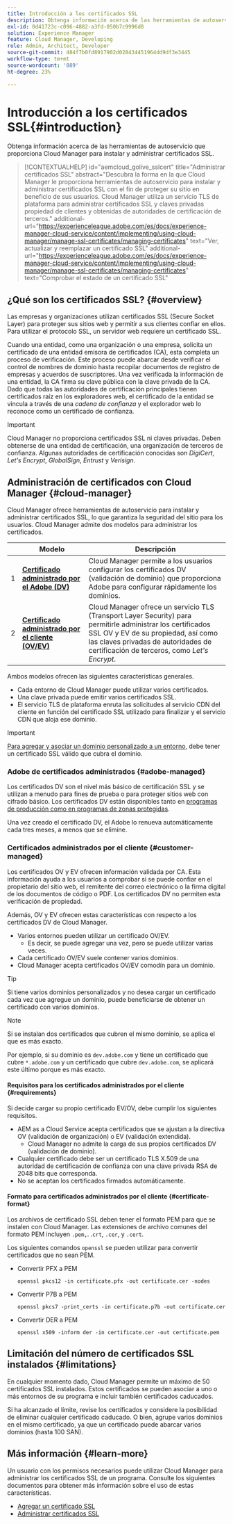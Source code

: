 ```yaml
---
title: Introducción a los certificados SSL
description: Obtenga información acerca de las herramientas de autoservicio que proporciona Cloud Manager para instalar y administrar certificados SSL.
exl-id: 0d41723c-c096-4882-a3fd-050b7c9996d8
solution: Experience Manager
feature: Cloud Manager, Developing
role: Admin, Architect, Developer
source-git-commit: 484f7b0fd8917902d028434451964dd9df3e3445
workflow-type: tm+mt
source-wordcount: '889'
ht-degree: 23%

---
```



# Introducción a los certificados SSL{#introduction}

Obtenga información acerca de las herramientas de autoservicio que proporciona Cloud Manager para instalar y administrar certificados SSL.

>[!CONTEXTUALHELP]
>id="aemcloud_golive_sslcert"
>title="Administrar certificados SSL"
>abstract="Descubra la forma en la que Cloud Manager le proporciona herramientas de autoservicio para instalar y administrar certificados SSL con el fin de proteger su sitio en beneficio de sus usuarios. Cloud Manager utiliza un servicio TLS de plataforma para administrar certificados SSL y claves privadas propiedad de clientes y obtenidas de autoridades de certificación de terceros."
>additional-url="https://experienceleague.adobe.com/es/docs/experience-manager-cloud-service/content/implementing/using-cloud-manager/manage-ssl-certificates/managing-certificates" text="Ver, actualizar y reemplazar un certificado SSL"
>additional-url="https://experienceleague.adobe.com/es/docs/experience-manager-cloud-service/content/implementing/using-cloud-manager/manage-ssl-certificates/managing-certificates" text="Comprobar el estado de un certificado SSL"

## ¿Qué son los certificados SSL? {#overview}

Las empresas y organizaciones utilizan certificados SSL (Secure Socket Layer) para proteger sus sitios web y permitir a sus clientes confiar en ellos. Para utilizar el protocolo SSL, un servidor web requiere un certificado SSL.

Cuando una entidad, como una organización o una empresa, solicita un certificado de una entidad emisora de certificados (CA), esta completa un proceso de verificación. Este proceso puede abarcar desde verificar el control de nombres de dominio hasta recopilar documentos de registro de empresas y acuerdos de suscriptores. Una vez verificada la información de una entidad, la CA firma su clave pública con la clave privada de la CA. Dado que todas las autoridades de certificación principales tienen certificados raíz en los exploradores web, el certificado de la entidad se vincula a través de una *cadena de confianza* y el explorador web lo reconoce como un certificado de confianza.

>[!IMPORTANT]
>
>Cloud Manager no proporciona certificados SSL ni claves privadas. Deben obtenerse de una entidad de certificación, una organización de terceros de confianza. Algunas autoridades de certificación conocidas son *DigiCert*, *Let&#39;s Encrypt*, *GlobalSign*, *Entrust* y *Verisign*.

## Administración de certificados con Cloud Manager {#cloud-manager}

Cloud Manager ofrece herramientas de autoservicio para instalar y administrar certificados SSL, lo que garantiza la seguridad del sitio para los usuarios. Cloud Manager admite dos modelos para administrar los certificados.

| | Modelo | Descripción |
| --- | --- | --- |
| 1 | **[Certificado administrado por el Adobe (DV)](#adobe-managed)** | Cloud Manager permite a los usuarios configurar los certificados DV (validación de dominio) que proporciona Adobe para configurar rápidamente los dominios. |
| 2 | **[Certificado administrado por el cliente (OV/EV)](#customer-managed)** | Cloud Manager ofrece un servicio TLS (Transport Layer Security) para permitirle administrar los certificados SSL OV y EV de su propiedad, así como las claves privadas de autoridades de certificación de terceros, como *Let&#39;s Encrypt*. |

Ambos modelos ofrecen las siguientes características generales.

* Cada entorno de Cloud Manager puede utilizar varios certificados.
* Una clave privada puede emitir varios certificados SSL.
* El servicio TLS de plataforma enruta las solicitudes al servicio CDN del cliente en función del certificado SSL utilizado para finalizar y el servicio CDN que aloja ese dominio.

>[!IMPORTANT]
>
>[Para agregar y asociar un dominio personalizado a un entorno,](/help/implementing/cloud-manager/custom-domain-names/introduction.md) debe tener un certificado SSL válido que cubra el dominio.

### Adobe de certificados administrados {#adobe-managed}

Los certificados DV son el nivel más básico de certificación SSL y se utilizan a menudo para fines de prueba o para proteger sitios web con cifrado básico. Los certificados DV están disponibles tanto en [programas de producción como en programas de zonas protegidas](/help/implementing/cloud-manager/getting-access-to-aem-in-cloud/program-types.md).

Una vez creado el certificado DV, el Adobe lo renueva automáticamente cada tres meses, a menos que se elimine.

### Certificados administrados por el cliente {#customer-managed}

Los certificados OV y EV ofrecen información validada por CA. Esta información ayuda a los usuarios a comprobar si se puede confiar en el propietario del sitio web, el remitente del correo electrónico o la firma digital de los documentos de código o PDF. Los certificados DV no permiten esta verificación de propiedad.

Además, OV y EV ofrecen estas características con respecto a los certificados DV de Cloud Manager.

* Varios entornos pueden utilizar un certificado OV/EV.
   * Es decir, se puede agregar una vez, pero se puede utilizar varias veces.
* Cada certificado OV/EV suele contener varios dominios.
* Cloud Manager acepta certificados OV/EV comodín para un dominio.

>[!TIP]
>
>Si tiene varios dominios personalizados y no desea cargar un certificado cada vez que agregue un dominio, puede beneficiarse de obtener un certificado con varios dominios.

>[!NOTE]
>
>Si se instalan dos certificados que cubren el mismo dominio, se aplica el que es más exacto.
>
>Por ejemplo, si su dominio es `dev.adobe.com` y tiene un certificado que cubre `*.adobe.com` y un certificado que cubre `dev.adobe.com`, se aplicará este último porque es más exacto.

#### Requisitos para los certificados administrados por el cliente {#requirements}

Si decide cargar su propio certificado EV/OV, debe cumplir los siguientes requisitos.

* AEM as a Cloud Service acepta certificados que se ajustan a la directiva OV (validación de organización) o EV (validación extendida).
   * Cloud Manager no admite la carga de sus propios certificados DV (validación de dominio).
* Cualquier certificado debe ser un certificado TLS X.509 de una autoridad de certificación de confianza con una clave privada RSA de 2048 bits que corresponda.
* No se aceptan los certificados firmados automáticamente.

#### Formato para certificados administrados por el cliente {#certificate-format}

Los archivos de certificado SSL deben tener el formato PEM para que se instalen con Cloud Manager. Las extensiones de archivo comunes del formato PEM incluyen `.pem,`. .`crt`, `.cer`, y `.cert`.

Los siguientes comandos `openssl` se pueden utilizar para convertir certificados que no sean PEM.

* Convertir PFX a PEM

  ```shell
  openssl pkcs12 -in certificate.pfx -out certificate.cer -nodes
  ```

* Convertir P7B a PEM

  ```shell
  openssl pkcs7 -print_certs -in certificate.p7b -out certificate.cer
  ```

* Convertir DER a PEM

  ```shell
  openssl x509 -inform der -in certificate.cer -out certificate.pem
  ```

## Limitación del número de certificados SSL instalados {#limitations}

En cualquier momento dado, Cloud Manager permite un máximo de 50 certificados SSL instalados. Estos certificados se pueden asociar a uno o más entornos de su programa e incluir también certificados caducados.

Si ha alcanzado el límite, revise los certificados y considere la posibilidad de eliminar cualquier certificado caducado. O bien, agrupe varios dominios en el mismo certificado, ya que un certificado puede abarcar varios dominios (hasta 100 SAN).

## Más información {#learn-more}

Un usuario con los permisos necesarios puede utilizar Cloud Manager para administrar los certificados SSL de un programa. Consulte los siguientes documentos para obtener más información sobre el uso de estas características.

* [Agregar un certificado SSL](/help/implementing/cloud-manager/managing-ssl-certifications/add-ssl-certificate.md) <!--CQDOC-21758, #4 -->
* [Administrar certificados SSL](/help/implementing/cloud-manager/managing-ssl-certifications/managing-certificates.md) <!--CQDOC-21758, #4 -->

